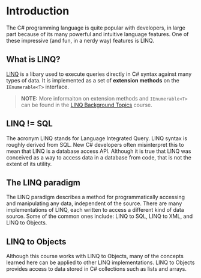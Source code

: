 # Introduction

The C# programming language is quite popular with developers, in large part because of its many powerful and intuitive language features. One of these impressive (and fun, in a nerdy way) features is LINQ.

## What is LINQ?
[LINQ](https://docs.microsoft.com/en-us/dotnet/csharp/programming-guide/concepts/linq/getting-started-with-linq) is a libary used to execute queries directly in C# syntax against many types of data. It is implemented as a set of **extension methods** on the `IEnumerable<T>` interface.

> **NOTE:** More informaiton on extension methods and `IEnumerable<T>` can be found in the [LINQ Background Topics](https://tech.io/playgrounds/345) course.

## LINQ != SQL
The acronym LINQ stands for Language Integrated Query. LINQ syntax is roughly derived from SQL. New C# developers often misinterpret this to mean that LINQ is a database access API. Although it is true that LINQ was conceived as a way to access data in a database from code, that is not the extent of its utility.


## The LINQ paradigm
The LINQ paradigm describes a method for programmatically accessing and manipulating any data, independent of the source. There are many implementations of LINQ, each written to access a different kind of data source. Some of the common ones include: LINQ to SQL, LINQ to XML, and LINQ to Objects.

## LINQ to Objects
Although this course works with LINQ to Objects, many of the concepts learned here can be applied to other LINQ implementations. LINQ to Objects provides access to data stored in C# collections such as lists and arrays.
